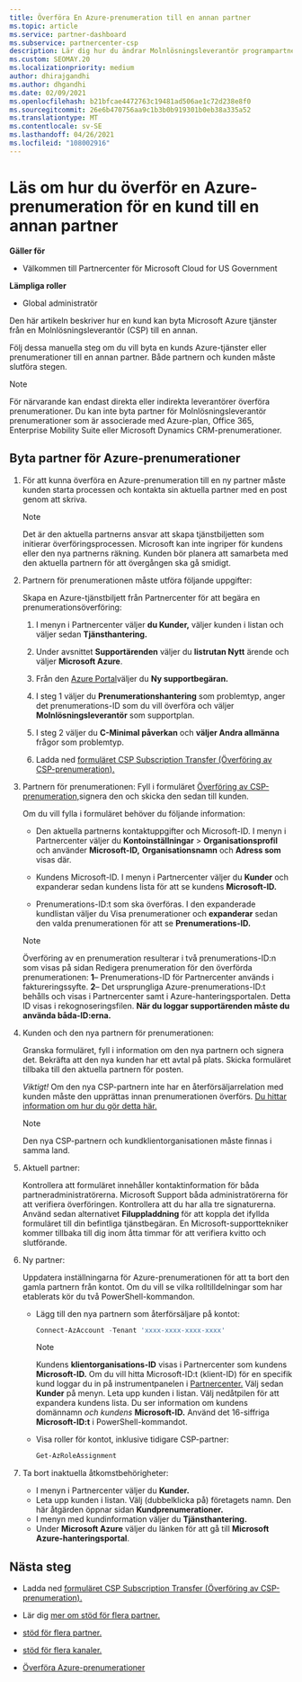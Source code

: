 ```yaml
---
title: Överföra En Azure-prenumeration till en annan partner
ms.topic: article
ms.service: partner-dashboard
ms.subservice: partnercenter-csp
description: Lär dig hur du ändrar Molnlösningsleverantör programpartner som är associerad med en kunds Azure-prenumerationer.
ms.custom: SEOMAY.20
ms.localizationpriority: medium
author: dhirajgandhi
ms.author: dhgandhi
ms.date: 02/09/2021
ms.openlocfilehash: b21bfcae4472763c19481ad506ae1c72d238e8f0
ms.sourcegitcommit: 26e6b470756aa9c1b3b0b919301b0eb38a335a52
ms.translationtype: MT
ms.contentlocale: sv-SE
ms.lasthandoff: 04/26/2021
ms.locfileid: "108002916"
---
```

# <a name="learn-how-to-transfer-a-customers-azure-subscriptions-to-another-partner"></a>Läs om hur du överför en Azure-prenumeration för en kund till en annan partner

**Gäller för**

- Välkommen till Partnercenter för Microsoft Cloud for US Government

**Lämpliga roller**

- Global administratör

Den här artikeln beskriver hur en kund kan byta Microsoft Azure tjänster från en Molnlösningsleverantör (CSP) till en annan.

Följ dessa manuella steg om du vill byta en kunds Azure-tjänster eller prenumerationer till en annan partner. Både partnern och kunden måste slutföra stegen.

>[!Note]  
>För närvarande kan endast direkta eller indirekta leverantörer överföra prenumerationer.
>Du kan inte byta partner för Molnlösningsleverantör prenumerationer som är associerade med Azure-plan, Office 365, Enterprise Mobility Suite eller Microsoft Dynamics CRM-prenumerationer.

## <a name="switch-partners-for-azure-subscriptions"></a>Byta partner för Azure-prenumerationer

1. För att kunna överföra en Azure-prenumeration till en ny partner måste kunden starta processen och kontakta sin aktuella partner med en post genom att skriva.

   >[!Note]
   > Det är den aktuella partnerns ansvar att skapa tjänstbiljetten som initierar överföringsprocessen. Microsoft kan inte ingriper för kundens eller den nya partnerns räkning. Kunden bör planera att samarbeta med den aktuella partnern för att övergången ska gå smidigt.

2. Partnern för prenumerationen måste utföra följande uppgifter:

   Skapa en Azure-tjänstbiljett från Partnercenter för att begära en prenumerationsöverföring:

   1. I menyn i Partnercenter väljer **du Kunder,** väljer kunden i listan och väljer sedan **Tjänsthantering.**

   2. Under avsnittet **Supportärenden** väljer du **listrutan Nytt** ärende och väljer **Microsoft Azure**.
   
   3. Från den [Azure Portal](https://portal.azure.com)väljer du **Ny supportbegäran.**
   
   4. I steg 1 väljer du **Prenumerationshantering** som problemtyp, anger det prenumerations-ID som du vill överföra och väljer **Molnlösningsleverantör** som supportplan.
   
   5. I steg 2 väljer du **C-Minimal påverkan** och **väljer Andra allmänna** frågor som problemtyp.
   
   6. Ladda ned [formuläret CSP Subscription Transfer (Överföring av CSP-prenumeration).](https://query.prod.cms.rt.microsoft.com/cms/api/am/binary/RWwTWC)

3. Partnern för prenumerationen: Fyll i formuläret [Överföring av CSP-prenumeration,](https://query.prod.cms.rt.microsoft.com/cms/api/am/binary/RWwTWC)signera den och skicka den sedan till kunden. 

   Om du vill fylla i formuläret behöver du följande information:

   - Den aktuella partnerns kontaktuppgifter och Microsoft-ID. I menyn i Partnercenter väljer du **Kontoinställningar** &gt; **Organisationsprofil** och använder **Microsoft-ID,** **Organisationsnamn** och **Adress som** visas där.

   - Kundens Microsoft-ID. I menyn i Partnercenter väljer du **Kunder** och expanderar sedan kundens lista för att se kundens **Microsoft-ID.**

   - Prenumerations-ID:t som ska överföras. I den expanderade kundlistan väljer du Visa prenumerationer och **expanderar** sedan den valda prenumerationen för att se **Prenumerations-ID.**

   >[!Note]
   >Överföring av en prenumeration resulterar i två prenumerations-ID:n som visas på sidan Redigera prenumeration för den överförda prenumerationen: **1**– Prenumerations-ID för Partnercenter används i faktureringssyfte.  **2**– Det ursprungliga Azure-prenumerations-ID:t behålls och visas i Partnercenter samt i Azure-hanteringsportalen. Detta ID visas i rekognoseringsfilen.  **När du loggar supportärenden måste du använda båda-ID:erna.**

4. Kunden och den nya partnern för prenumerationen:

   Granska formuläret, fyll i information om den nya partnern och signera det. Bekräfta att den nya kunden har ett avtal på plats. Skicka formuläret tillbaka till den aktuella partnern för posten.

   *Viktigt!* Om den nya CSP-partnern inte har en återförsäljarrelation med kunden måste den upprättas innan prenumerationen överförs. [Du hittar information om hur du gör detta här.](request-a-relationship-with-a-customer.md)

   >[!Note]
   >Den nya CSP-partnern och kundklientorganisationen måste finnas i samma land. 

5. Aktuell partner:

   Kontrollera att formuläret innehåller kontaktinformation för båda partneradministratörerna. Microsoft Support båda administratörerna för att verifiera överföringen. Kontrollera att du har alla tre signaturerna. Använd sedan alternativet **Filuppladdning** för att koppla det ifyllda formuläret till din befintliga tjänstbegäran. En Microsoft-supporttekniker kommer tillbaka till dig inom åtta timmar för att verifiera kvitto och slutförande.

6. Ny partner:

   Uppdatera inställningarna för Azure-prenumerationen för att ta bort den gamla partnern från kontot. Om du vill se vilka rolltilldelningar som har etablerats kör du två PowerShell-kommandon.

   - Lägg till den nya partnern som återförsäljare på kontot:

     ```powershell
     Connect-AzAccount -Tenant 'xxxx-xxxx-xxxx-xxxx'
     ```

     >[!NOTE]
     > Kundens **klientorganisations-ID** visas i Partnercenter som kundens **Microsoft-ID.** Om du vill hitta Microsoft-ID:t (klient-ID) för en specifik kund loggar du in på instrumentpanelen i [Partnercenter.](https://partner.microsoft.com/dashboard) Välj sedan **Kunder** på menyn. Leta upp kunden i listan. Välj nedåtpilen för att expandera kundens lista. Du ser information om kundens domännamn *och kundens* **Microsoft-ID.** Använd det 16-siffriga **Microsoft-ID:t** i PowerShell-kommandot.

   - Visa roller för kontot, inklusive tidigare CSP-partner:

     ```powershell
     Get-AzRoleAssignment
     ```

7. Ta bort inaktuella åtkomstbehörigheter:

   - I menyn i Partnercenter väljer du **Kunder.**
   - Leta upp kunden i listan. Välj (dubbelklicka på) företagets namn. Den här åtgärden öppnar sidan **Kundprenumerationer.**
   - I menyn med kundinformation väljer du **Tjänsthantering.**
   - Under **Microsoft Azure** väljer du länken för att gå till **Microsoft Azure-hanteringsportal**.

## <a name="next-steps"></a>Nästa steg

- Ladda ned [formuläret CSP Subscription Transfer (Överföring av CSP-prenumeration).](https://query.prod.cms.rt.microsoft.com/cms/api/am/binary/RE4ATIA)

- Lär dig [mer om stöd för flera partner.](multipartner.md)

- [stöd för flera partner.](multipartner.md)
- [stöd för flera kanaler.](multichannel.md)
- [Överföra Azure-prenumerationer](/azure/cost-management-billing/manage/transfer-subscriptions-subscribers-csp)